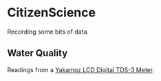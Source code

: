 # CitizenScience

Recording some bits of data.

## Water Quality

Readings from a [Yakamoz LCD Digital TDS-3 Meter](https://www.amazon.co.uk/Yakamoz-Digital-Tester-Testing-Quality/dp/B06Y2YCKS5).
